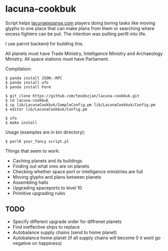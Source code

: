 lacuna-cookbuk
==============

Script helps [lacunaexpanse.com](https://us1.lacunaexpanse.com/) players doing boring tasks like moving glyphs to one place that can make plans from them or searching where excess fighters can be put. The intention was putting perl6 into life. 

I use parrot backend for building this. 

All planets must have Trade Ministry, Intelligence Ministry and Archaeology Ministry. All space stations must have Parliament.

Compilation:
```
$ panda install JSON::RPC
$ panda install ufo
$ panda install Form 

$ git clone https://github.com/teodozjan/lacuna-cookbuk.git
$ cd lacuna-cookbuk
$ cp lib/LacunaCookbuk/SampleConfig.pm lib/LacunaCookbuk/Config.pm 
$ editor lib/LacunaCookbuk/Config.pm 

$ ufo
$ make install
```

Usage (examples are in bin directory):
```
$ perl6 your_fancy script.pl
```

Things that seem to work:
- Caching planets and its buildings
- Finding out what ores are on planets
- Checking whether space port or intelligence ministries are full
- Moving glyphs and plans between planets
- Assembling halls
- Upgrading spaceports to level 10
- Primitive upgrading rules

## TODO

- Specify different upgrade order for diffrenet planets
- Find ineffective ships to replace 
- Autobalance supply chains (send to home planet)
- Autobalance home planet (if all supply chains will become 0 it wont go negative on happiness)
